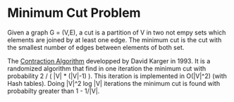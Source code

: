 Minimum Cut Problem
===================

Given a graph G = (V,E), a cut is a partition of V in two not empy sets which elements are joined by at least one edge. The minimum cut is the cut with the smallest number of edges between elements of both set.

The [Contraction Algorithm](http://en.wikipedia.org/wiki/Karger%27s_algorithm) developped by David Karger in 1993. It is a randomized algorithm that find in one iteration the minimum cut with probability 2 / ( |V| * (|V|-1) ). This iteration is implemented in O(|V|^2) (with Hash tables). Doing |V|^2 log |V| iterations the minimum cut is found with probabilty greater than 1 - 1/|V|.

